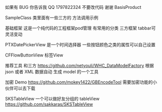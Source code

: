 
如果有 BUG 你告诉我 QQ 1797822324  不要改代码  谢谢
BasisProduct

  SampleClass 类里面有一些三方的 方法调用示例

基础框架 这是一个纯代码的工程框架pod管理 有常用的分类 三方框架 tabbar可灵活变动

PTXDatePickerView 是一个时间选择器  一些按钮颜色之类的属性可以自己设置  

CFFlowButtonView  标签View 

推荐工具  和三方
https://github.com/netyouli/WHC_DataModelFactory   根据 json 或者 XML 数据自动  生成 model 的一个工具


加密 Demo   https://github.com/mokey1422/GBEncodeTool   需要加密功能的小伙伴可以去下载

SKSTableView 一个可以做好友分组的 tableView  https://github.com/sakkaras/SKSTableView
